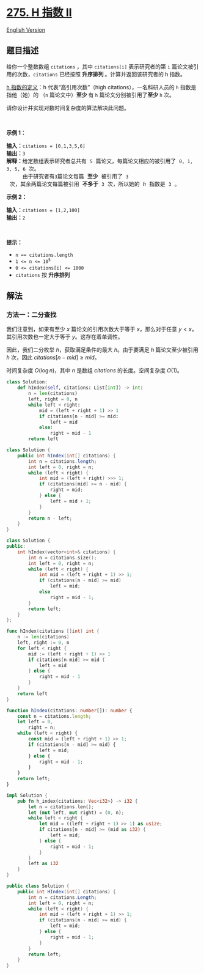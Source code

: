 # [275. H 指数 II](https://leetcode.cn/problems/h-index-ii)

[English Version](/solution/0200-0299/0275.H-Index%20II/README_EN.md)

<!-- tags:数组,二分查找 -->

## 题目描述

<!-- 这里写题目描述 -->

<p>给你一个整数数组 <code>citations</code> ，其中 <code>citations[i]</code> 表示研究者的第 <code>i</code> 篇论文被引用的次数，<code>citations</code> 已经按照&nbsp;<strong>升序排列&nbsp;</strong>。计算并返回该研究者的 h<strong><em>&nbsp;</em></strong>指数。</p>

<p><a href="https://baike.baidu.com/item/h-index/3991452?fr=aladdin" target="_blank">h 指数的定义</a>：h 代表“高引用次数”（high citations），一名科研人员的 <code>h</code> 指数是指他（她）的 （<code>n</code> 篇论文中）<strong>至少&nbsp;</strong>有 <code>h</code> 篇论文分别被引用了<strong>至少</strong> <code>h</code> 次。</p>

<p>请你设计并实现对数时间复杂度的算法解决此问题。</p>

<p>&nbsp;</p>

<p><strong class="example">示例 1：</strong></p>

<pre>
<strong>输入：</strong><code>citations = [0,1,3,5,6]</code>
<strong>输出：</strong><code>3</code>
<strong>解释：</strong>给定数组表示研究者总共有 <code>5</code> 篇论文，每篇论文相应的被引用了 <code>0, 1, 3, 5, 6</code> 次。
&nbsp;    由于研究者有<code>3</code>篇论文每篇<strong> 至少 </strong>被引用了 <code>3</code> 次，其余两篇论文每篇被引用<strong> 不多于</strong> <code>3</code> 次，所以她的<em> h </em>指数是 <code>3</code> 。</pre>

<p><strong class="example">示例 2：</strong></p>

<pre>
<strong>输入：</strong><code>citations = [1,2,100]</code>
<strong>输出：</strong><code>2</code>
</pre>

<p>&nbsp;</p>

<p><strong>提示：</strong></p>

<ul>
	<li><code>n == citations.length</code></li>
	<li><code>1 &lt;= n &lt;= 10<sup>5</sup></code></li>
	<li><code>0 &lt;= citations[i] &lt;= 1000</code></li>
	<li><code>citations</code> 按 <strong>升序排列</strong></li>
</ul>

## 解法

### 方法一：二分查找

我们注意到，如果有至少 $x$ 篇论文的引用次数大于等于 $x$，那么对于任意 $y \lt x$，其引用次数也一定大于等于 $y$。这存在着单调性。

因此，我们二分枚举 $h$，获取满足条件的最大 $h$。由于要满足 $h$ 篇论文至少被引用 $h$ 次，因此 $citations[n - mid] \ge mid$。

时间复杂度 $O(\log n)$，其中 $n$ 是数组 $citations$ 的长度。空间复杂度 $O(1)$。

<!-- tabs:start -->

```python
class Solution:
    def hIndex(self, citations: List[int]) -> int:
        n = len(citations)
        left, right = 0, n
        while left < right:
            mid = (left + right + 1) >> 1
            if citations[n - mid] >= mid:
                left = mid
            else:
                right = mid - 1
        return left
```

```java
class Solution {
    public int hIndex(int[] citations) {
        int n = citations.length;
        int left = 0, right = n;
        while (left < right) {
            int mid = (left + right) >>> 1;
            if (citations[mid] >= n - mid) {
                right = mid;
            } else {
                left = mid + 1;
            }
        }
        return n - left;
    }
}
```

```cpp
class Solution {
public:
    int hIndex(vector<int>& citations) {
        int n = citations.size();
        int left = 0, right = n;
        while (left < right) {
            int mid = (left + right + 1) >> 1;
            if (citations[n - mid] >= mid)
                left = mid;
            else
                right = mid - 1;
        }
        return left;
    }
};
```

```go
func hIndex(citations []int) int {
	n := len(citations)
	left, right := 0, n
	for left < right {
		mid := (left + right + 1) >> 1
		if citations[n-mid] >= mid {
			left = mid
		} else {
			right = mid - 1
		}
	}
	return left
}
```

```ts
function hIndex(citations: number[]): number {
    const n = citations.length;
    let left = 0,
        right = n;
    while (left < right) {
        const mid = (left + right + 1) >> 1;
        if (citations[n - mid] >= mid) {
            left = mid;
        } else {
            right = mid - 1;
        }
    }
    return left;
}
```

```rust
impl Solution {
    pub fn h_index(citations: Vec<i32>) -> i32 {
        let n = citations.len();
        let (mut left, mut right) = (0, n);
        while left < right {
            let mid = ((left + right + 1) >> 1) as usize;
            if citations[n - mid] >= (mid as i32) {
                left = mid;
            } else {
                right = mid - 1;
            }
        }
        left as i32
    }
}
```

```cs
public class Solution {
    public int HIndex(int[] citations) {
        int n = citations.Length;
        int left = 0, right = n;
        while (left < right) {
            int mid = (left + right + 1) >> 1;
            if (citations[n - mid] >= mid) {
                left = mid;
            } else {
                right = mid - 1;
            }
        }
        return left;
    }
}
```

<!-- tabs:end -->

<!-- end -->
